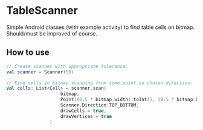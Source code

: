 # TableScanner
Simple Android classes (with example activity) to find table cells on bitmap. Should/must be improved of course.

How to use
--------
```kotlin
// Create scanner with appropriate tolerance:
val scanner = Scanner(50)

// Find cells in bitmap scanning from some point in chosen direction:
val cells: List<Cell> = scanner.scan(
                    bitmap,
                    Point((0.5 * bitmap.width).toInt(), (0.5 * bitmap.height).toInt()),
                    Scanner.Direction.TOP_BOTTOM,
                    drawCells = true,
                    drawVertices = true
                )
```

